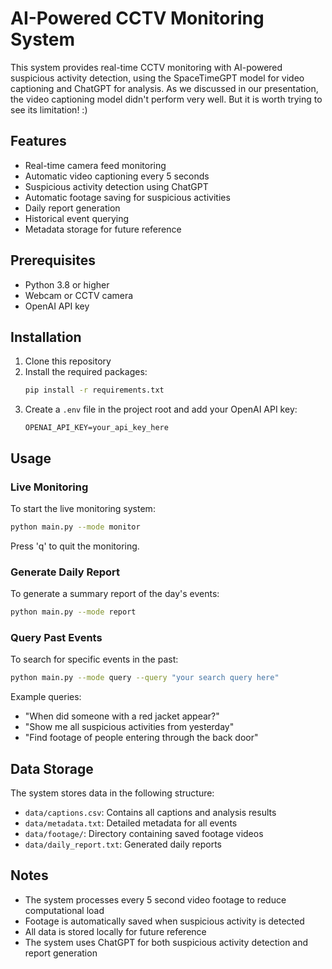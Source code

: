 # AI-Powered CCTV Monitoring System

This system provides real-time CCTV monitoring with AI-powered suspicious activity detection, using the SpaceTimeGPT model for video captioning and ChatGPT for analysis.
As we discussed in our presentation, the video captioning model didn't perform very well. But it is worth trying to see its limitation! :)

## Features

- Real-time camera feed monitoring
- Automatic video captioning every 5 seconds
- Suspicious activity detection using ChatGPT
- Automatic footage saving for suspicious activities
- Daily report generation
- Historical event querying
- Metadata storage for future reference

## Prerequisites

- Python 3.8 or higher
- Webcam or CCTV camera
- OpenAI API key

## Installation

1. Clone this repository
2. Install the required packages:
   ```bash
   pip install -r requirements.txt
   ```
3. Create a `.env` file in the project root and add your OpenAI API key:
   ```
   OPENAI_API_KEY=your_api_key_here
   ```

## Usage

### Live Monitoring
To start the live monitoring system:
```bash
python main.py --mode monitor
```
Press 'q' to quit the monitoring.

### Generate Daily Report
To generate a summary report of the day's events:
```bash
python main.py --mode report
```

### Query Past Events
To search for specific events in the past:
```bash
python main.py --mode query --query "your search query here"
```

Example queries:
- "When did someone with a red jacket appear?"
- "Show me all suspicious activities from yesterday"
- "Find footage of people entering through the back door"

## Data Storage

The system stores data in the following structure:
- `data/captions.csv`: Contains all captions and analysis results
- `data/metadata.txt`: Detailed metadata for all events
- `data/footage/`: Directory containing saved footage videos
- `data/daily_report.txt`: Generated daily reports

## Notes

- The system processes every 5 second video footage to reduce computational load
- Footage is automatically saved when suspicious activity is detected
- All data is stored locally for future reference
- The system uses ChatGPT for both suspicious activity detection and report generation 
